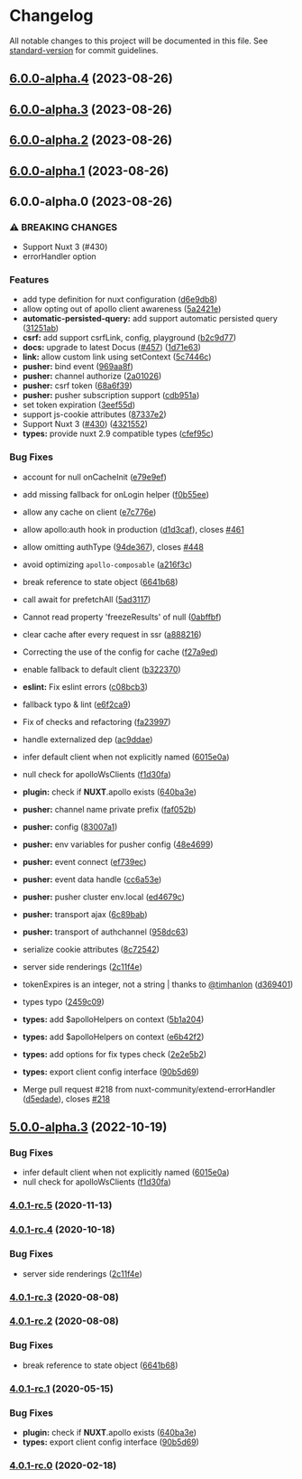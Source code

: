 # Changelog

All notable changes to this project will be documented in this file. See [standard-version](https://github.com/conventional-changelog/standard-version) for commit guidelines.

## [6.0.0-alpha.4](https://github.com/GambaLabs/apollo/compare/v6.0.0-alpha.3...v6.0.0-alpha.4) (2023-08-26)

## [6.0.0-alpha.3](https://github.com/GambaLabs/apollo/compare/v6.0.0-alpha.2...v6.0.0-alpha.3) (2023-08-26)

## [6.0.0-alpha.2](https://github.com/GambaLabs/apollo/compare/v6.0.0-alpha.1...v6.0.0-alpha.2) (2023-08-26)

## [6.0.0-alpha.1](https://github.com/GambaLabs/apollo/compare/v6.0.0-alpha.0...v6.0.0-alpha.1) (2023-08-26)

## 6.0.0-alpha.0 (2023-08-26)


### ⚠ BREAKING CHANGES

* Support Nuxt 3 (#430)
* errorHandler option

### Features

* add type definition for nuxt configuration ([d6e9db8](https://github.com/GambaLabs/apollo/commit/d6e9db8ac9a8c57c2eda078aede914191c85a962))
* allow opting out of apollo client awareness ([5a2421e](https://github.com/GambaLabs/apollo/commit/5a2421eabe2507515c6bf5582cbaf6bc45837ea8))
* **automatic-persisted-query:** add support automatic persisted query ([31251ab](https://github.com/GambaLabs/apollo/commit/31251abeb45e8cfff2305612aa072fca040386b2))
* **csrf:** add support csrfLink, config, playground ([b2c9d77](https://github.com/GambaLabs/apollo/commit/b2c9d771b604a213a5751da02864bc389aaff2ec))
* **docs:** upgrade to latest Docus ([#457](https://github.com/GambaLabs/apollo/issues/457)) ([1d71e63](https://github.com/GambaLabs/apollo/commit/1d71e6361541fa422e6c9aab073c09b58b7c1adf))
* **link:** allow custom link using setContext ([5c7446c](https://github.com/GambaLabs/apollo/commit/5c7446c002aff5c6e806f7d5a8e0556c2d57287e))
* **pusher:** bind event ([969aa8f](https://github.com/GambaLabs/apollo/commit/969aa8f0c2291e5893baad325924ee0ae970b77e))
* **pusher:** channel authorize ([2a01026](https://github.com/GambaLabs/apollo/commit/2a01026f67ae896c4e2bed1763fb9ee073247c1f))
* **pusher:** csrf token ([68a6f39](https://github.com/GambaLabs/apollo/commit/68a6f39c3f7ff16479d70b5d46ad3173fec9bf01))
* **pusher:** pusher subscription support ([cdb951a](https://github.com/GambaLabs/apollo/commit/cdb951aaf5751b6f2423341b2f3d376e495b1b65))
* set token expiration ([3eef55d](https://github.com/GambaLabs/apollo/commit/3eef55d933fb60bb9923084730d9ca678d29c890))
* support js-cookie attributes ([87337e2](https://github.com/GambaLabs/apollo/commit/87337e247ed63c235fa1fea3961f5aadc7f2e511))
* Support Nuxt 3 ([#430](https://github.com/GambaLabs/apollo/issues/430)) ([4321552](https://github.com/GambaLabs/apollo/commit/43215521047ed4fe2dbe2c0160bdd10d97021db4))
* **types:** provide nuxt 2.9 compatible types ([cfef95c](https://github.com/GambaLabs/apollo/commit/cfef95cb95f6ec2561d481126c9f6795aee450c8))


### Bug Fixes

* account for null onCacheInit ([e79e9ef](https://github.com/GambaLabs/apollo/commit/e79e9ef216c87f181bc82a46e7d557a940285c31))
* add missing fallback for onLogin helper ([f0b55ee](https://github.com/GambaLabs/apollo/commit/f0b55ee900274515c0a010db8f6cb19410c3dc91))
* allow any cache on client ([e7c776e](https://github.com/GambaLabs/apollo/commit/e7c776e9aa255859be4cd4c1806a57773f7a76fa))
* allow apollo:auth hook in production ([d1d3caf](https://github.com/GambaLabs/apollo/commit/d1d3caf17595d7ddab6cad0425701f10af5d384a)), closes [#461](https://github.com/GambaLabs/apollo/issues/461)
* allow omitting authType ([94de367](https://github.com/GambaLabs/apollo/commit/94de367a60a6e8157306219388bf26b21738e57c)), closes [#448](https://github.com/GambaLabs/apollo/issues/448)
* avoid optimizing `apollo-composable` ([a216f3c](https://github.com/GambaLabs/apollo/commit/a216f3c7f717cd6b2d0ea0688cdb07381163abfe))
* break reference to state object ([6641b68](https://github.com/GambaLabs/apollo/commit/6641b68628a4b5803a4da40f6e726dbd993d80a2))
* call await for prefetchAll ([5ad3117](https://github.com/GambaLabs/apollo/commit/5ad31177dacc8ca243db9677d62fc48ff0214186))
* Cannot read property 'freezeResults' of null ([0abffbf](https://github.com/GambaLabs/apollo/commit/0abffbf765a525cc20e10f9179e7c18659ba7508))
* clear cache after every request in ssr ([a888216](https://github.com/GambaLabs/apollo/commit/a8882162edbeaed9bdf8ca4db44b3d24e5a37f1d))
* Correcting the use of the config for cache ([f27a9ed](https://github.com/GambaLabs/apollo/commit/f27a9ed13e8f4e17ead7d6f056ece4b69ce0e268))
* enable fallback to default client ([b322370](https://github.com/GambaLabs/apollo/commit/b322370c6482c380fde44b523626fcd22e341afd))
* **eslint:** Fix eslint errors ([c08bcb3](https://github.com/GambaLabs/apollo/commit/c08bcb331db4b776a7cbec32ee0a3f68b9068abf))
* fallback typo & lint ([e6f2ca9](https://github.com/GambaLabs/apollo/commit/e6f2ca9b814d725233075d8079f37a81a79d4930))
* Fix of checks and refactoring ([fa23997](https://github.com/GambaLabs/apollo/commit/fa239976b826f5657bc86ad976c7c8118ecf575d))
* handle externalized dep ([ac9ddae](https://github.com/GambaLabs/apollo/commit/ac9ddaea1113dfaeb6d62fbb4226aeb25833a961))
* infer default client when not explicitly named ([6015e0a](https://github.com/GambaLabs/apollo/commit/6015e0a6bbc8e0ea0f352727120608f1a6934de3))
* null check for apolloWsClients ([f1d30fa](https://github.com/GambaLabs/apollo/commit/f1d30faf370bb952908b4bcc2fb69f7c04e383ca))
* **plugin:** check if __NUXT__.apollo exists ([640ba3e](https://github.com/GambaLabs/apollo/commit/640ba3e6e543e368cebbb0b707983e4e61856ba2))
* **pusher:** channel name private prefix ([faf052b](https://github.com/GambaLabs/apollo/commit/faf052b537221d73c0a5e7f829cc00f298ad26c6))
* **pusher:** config ([83007a1](https://github.com/GambaLabs/apollo/commit/83007a1c809d278117eae0dab586a6880b70a8f9))
* **pusher:** env variables for pusher config ([48e4699](https://github.com/GambaLabs/apollo/commit/48e46991eba55c5956a36c92330b6f6202d5bf0a))
* **pusher:** event connect ([ef739ec](https://github.com/GambaLabs/apollo/commit/ef739ece508b57bf899bf1afd9789ca79c6b0084))
* **pusher:** event data handle ([cc6a53e](https://github.com/GambaLabs/apollo/commit/cc6a53efecd6219f0f18963de5be9962bf132ff0))
* **pusher:** pusher cluster env.local ([ed4679c](https://github.com/GambaLabs/apollo/commit/ed4679c7bbd9677cf92b4978d9c04dd11d3d3cab))
* **pusher:** transport ajax ([6c89bab](https://github.com/GambaLabs/apollo/commit/6c89bab61f9e1d83b64c6cf0c3ae92d728ff5dbb))
* **pusher:** transport of authchannel ([958dc63](https://github.com/GambaLabs/apollo/commit/958dc635119bc46c9d32f9db8d024dae51bce257))
* serialize cookie attributes ([8c72542](https://github.com/GambaLabs/apollo/commit/8c72542b37cb086b66c32bd797fb8960b46bf928))
* server side renderings ([2c11f4e](https://github.com/GambaLabs/apollo/commit/2c11f4ef38ca1ff0f4834f8ab932a4be751818a5))
* tokenExpires is an integer, not a string | thanks to [@timhanlon](https://github.com/timhanlon) ([d369401](https://github.com/GambaLabs/apollo/commit/d3694016ebe579e46ddcda0c4ddeafcdbe0bb302))
* types typo ([2459c09](https://github.com/GambaLabs/apollo/commit/2459c09d51088c5cf1ee21ca76d0a7b3d6d5453b))
* **types:** add $apolloHelpers on context ([5b1a204](https://github.com/GambaLabs/apollo/commit/5b1a20464f08e802ef46cbb2c43dfbde94f3de27))
* **types:** add $apolloHelpers on context ([e6b42f2](https://github.com/GambaLabs/apollo/commit/e6b42f25beaff5875819cb3e0097087b52d12c9c))
* **types:** add options for fix types check ([2e2e5b2](https://github.com/GambaLabs/apollo/commit/2e2e5b2c9eaa6fa017ebdb0458d2f4ac1803e9b0))
* **types:** export client config interface ([90b5d69](https://github.com/GambaLabs/apollo/commit/90b5d6995b0c2cd581fff808efddc35f16f4e90c))


* Merge pull request #218 from nuxt-community/extend-errorHandler ([d5edade](https://github.com/GambaLabs/apollo/commit/d5edadef4489aee6d48fcfede09ebf5188bfb673)), closes [#218](https://github.com/GambaLabs/apollo/issues/218)

## [5.0.0-alpha.3](https://github.com/nuxt-modules/apollo-module/compare/v5.0.0-alpha.2...v5.0.0-alpha.3) (2022-10-19)


### Bug Fixes

* infer default client when not explicitly named ([6015e0a](https://github.com/nuxt-modules/apollo-module/commit/6015e0a6bbc8e0ea0f352727120608f1a6934de3))
* null check for apolloWsClients ([f1d30fa](https://github.com/nuxt-modules/apollo-module/commit/f1d30faf370bb952908b4bcc2fb69f7c04e383ca))

### [4.0.1-rc.5](https://github.com/nuxt-community/apollo-module/compare/v4.0.1-rc.4...v4.0.1-rc.5) (2020-11-13)

### [4.0.1-rc.4](https://github.com/nuxt-community/apollo-module/compare/v4.0.1-rc.3...v4.0.1-rc.4) (2020-10-18)


### Bug Fixes

* server side renderings ([2c11f4e](https://github.com/nuxt-community/apollo-module/commit/2c11f4ef38ca1ff0f4834f8ab932a4be751818a5))

### [4.0.1-rc.3](https://github.com/nuxt-community/apollo-module/compare/v4.0.1-rc.2...v4.0.1-rc.3) (2020-08-08)

### [4.0.1-rc.2](https://github.com/nuxt-community/apollo-module/compare/v4.0.1-rc.1...v4.0.1-rc.2) (2020-08-08)


### Bug Fixes

* break reference to state object ([6641b68](https://github.com/nuxt-community/apollo-module/commit/6641b68628a4b5803a4da40f6e726dbd993d80a2))

### [4.0.1-rc.1](https://github.com/nuxt-community/apollo-module/compare/v4.0.1-rc.0...v4.0.1-rc.1) (2020-05-15)


### Bug Fixes

* **plugin:** check if __NUXT__.apollo exists ([640ba3e](https://github.com/nuxt-community/apollo-module/commit/640ba3e6e543e368cebbb0b707983e4e61856ba2))
* **types:** export client config interface ([90b5d69](https://github.com/nuxt-community/apollo-module/commit/90b5d6995b0c2cd581fff808efddc35f16f4e90c))

### [4.0.1-rc.0](https://github.com/nuxt-community/apollo-module/compare/v4.0.0-rc.19...v4.0.1-rc.0) (2020-02-18)
